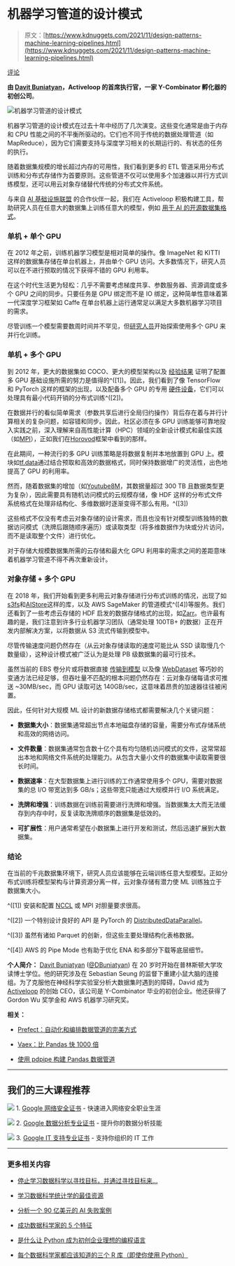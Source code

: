 # 机器学习管道的设计模式

> 原文：[https://www.kdnuggets.com/2021/11/design-patterns-machine-learning-pipelines.html](https://www.kdnuggets.com/2021/11/design-patterns-machine-learning-pipelines.html)

[评论](#comments)

**由 [Davit Buniatyan](https://www.linkedin.com/in/davidbuniatyan/)，Activeloop 的首席执行官，一家 Y-Combinator 孵化器的初创公司**。

![机器学习管道的设计模式](../Images/ef7e6722925ec2460275b149d19f7894.png)

机器学习管道的设计模式在过去十年中经历了几次演变。这些变化通常是由于内存和 CPU 性能之间的不平衡所驱动的。它们也不同于传统的数据处理管道（如 MapReduce），因为它们需要支持与深度学习相关的长期运行的、有状态的任务的执行。

随着数据集规模的增长超过内存的可用性，我们看到更多的 ETL 管道采用分布式训练和分布式存储作为首要原则。这些管道不仅可以使用多个加速器以并行方式训练模型，还可以用云对象存储替代传统的分布式文件系统。

与来自 [AI 基础设施联盟](https://ai-infrastructure.org/) 的合作伙伴一起，我们在 Activeloop 积极构建工具，帮助研究人员在任意大的数据集上训练任意大的模型，例如 [用于 AI 的开源数据集格式](https://github.com/activeloopai/Hub)。

### 单机 + 单个 GPU

在 2012 年之前，训练机器学习模型是相对简单的操作。像 ImageNet 和 KITTI 这样的数据集存储在单台机器上，并由单个 GPU 访问。大多数情况下，研究人员可以在不进行预取的情况下获得不错的 GPU 利用率。

在这个时代生活更为轻松：几乎不需要考虑梯度共享、参数服务器、资源调度或多个 GPU 之间的同步。只要任务是 GPU 绑定而不是 IO 绑定，这种简单性意味着第一代深度学习框架如 Caffe 在单台机器上运行通常足以满足大多数机器学习项目的需求。

尽管训练一个模型需要数周时间并不罕见，但[研究人员](https://papers.nips.cc/paper/2012/file/c399862d3b9d6b76c8436e924a68c45b-Paper.pdf)开始探索使用多个 GPU 来并行化训练。

### 单机 + 多个 GPU

到 2012 年，更大的数据集如 COCO、更大的模型架构以及 [经验结果](https://papers.nips.cc/paper/2011/hash/218a0aefd1d1a4be65601cc6ddc1520e-Abstract.html) 证明了配置多 GPU 基础设施所需的努力是值得的^([1])。因此，我们看到了像 TensorFlow 和 PyTorch 这样的框架的出现，以及配备多个 GPU 的专用 [硬件设备](https://www.nvidia.com/en-us/data-center/dgx-systems/)，它们可以处理具有最小代码开销的分布式训练^([2])。

在数据并行的看似简单需求（参数共享后进行全局归约操作）背后存在着与并行计算相关的复杂问题，如容错和同步。因此，社区必须在多 GPU 训练能够可靠地投入实践之前，深入理解来自高性能计算（HPC）领域的全新设计模式和最佳实践（如[MPI](https://www.mpi-forum.org/)），正如我们在[Horovod](https://github.com/horovod/horovod)框架中看到的那样。

在此期间，一种流行的多 GPU 训练策略是将数据复制并本地放置到 GPU 上。模块如[tf.data](https://www.tensorflow.org/guide/data)通过结合预取和高效的数据格式，同时保持数据增广的灵活性，出色地提高了 GPU 的利用率。

然而，随着数据集的增加（如[Youtube8M](https://research.google.com/youtube8m/workshop2019/index.html)，其数据量超过 300 TB 且数据类型更为复杂），因此需要具有随机访问模式的云规模存储，像 HDF 这样的分布式文件系统格式在处理非结构化、多维数据时逐渐变得不那么有用。^([3])

这些格式不仅没有考虑云对象存储的设计需求，而且也没有针对模型训练独特的数据访问模式（洗牌后跟随顺序遍历）或读取类型（将多维数据作为块或分片访问，而不是读取整个文件）进行优化。

对于存储大规模数据集所需的云存储和最大化 GPU 利用率的需求之间的差距意味着机器学习管道不得不再次重新设计。

### 对象存储 + 多个 GPU

在 2018 年，我们开始看到更多利用云对象存储进行分布式训练的情况，出现了如[s3fs](https://github.com/dask/s3fs)和[AIStore](https://github.com/NVIDIA/AIStore)这样的库，以及 AWS SageMaker 的管道模式^([4])等服务。我们还看到了一些考虑云存储的 HDF 启发的数据存储格式的出现，如[Zarr](https://zarr.readthedocs.io/en/stable/)。也许最有趣的是，我们注意到许多行业机器学习团队（通常处理 100TB+ 的数据）正在开发内部解决方案，以将数据从 S3 流式传输到模型中。

尽管传输速度问题仍然存在（从云对象存储读取的速度可能比从 SSD 读取慢几个数量级），这种设计模式被广泛认为是处理 PB 级数据集的最可行技术。

虽然当前的 EBS 卷分片或将数据直接 [传输到模型](https://aws.amazon.com/blogs/machine-learning/using-pipe-input-mode-for-amazon-sagemaker-algorithms/) 以及像 [WebDataset](https://github.com/webdataset/webdataset) 等巧妙的变通方法已经足够，但吞吐量不匹配的根本问题仍然存在：云对象存储每请求可推送 ~30MB/sec，而 GPU 读取可达 140GB/sec，这意味着昂贵的加速器往往被闲置。

因此，任何针对大规模 ML 设计的新数据存储格式都需要解决几个关键问题：

+   **数据集大小**：数据集通常超出节点本地磁盘存储的容量，需要分布式存储系统和高效的网络访问。

+   **文件数量**：数据集通常包含数十亿个具有均匀随机访问模式的文件，这常常超出本地和网络文件系统的处理能力。从包含大量小文件的数据集中读取需要很长时间。

+   **数据速率**：在大型数据集上进行训练的工作通常使用多个 GPU，需要对数据集的总 I/O 带宽达到多 GB/s；这些带宽只能通过大规模并行 I/O 系统满足。

+   **洗牌和增强**：训练数据在训练前需要进行洗牌和增强。当数据集太大而无法缓存到内存中时，反复读取洗牌顺序的数据集是低效的。

+   **可扩展性**：用户通常希望在小数据集上进行开发和测试，然后迅速扩展到大数据集。

### 结论

在当前的千兆数据集环境下，研究人员应该能够在云端训练任意大型模型。正如分布式训练将模型架构与计算资源分离一样，云对象存储有潜力使 ML 训练独立于数据集大小。

^([1]) 安装和配置 [NCCL](https://developer.nvidia.com/nccl) 或 MPI 对胆量要求很高。

^([2]) 一个特别设计良好的 API 是 PyTorch 的 [DistributedDataParallel](https://pytorch.org/docs/stable/nn.html#torch.nn.parallel.DistributedDataParallel)。

^([3]) 虽然有诸如 Parquet 的创新，但这些主要处理结构化表格数据。

^([4]) AWS 的 Pipe Mode 也有助于优化 ENA 和多部分下载等底层细节。

**个人简介：** [Davit Buniatyan](https://www.linkedin.com/in/davidbuniatyan/) ([@DBuniatyan](https://twitter.com/DBuniatyan)) 在 20 岁时开始在普林斯顿大学攻读博士学位。他的研究涉及在 Sebastian Seung 的监督下重建小鼠大脑的连接组。为了克服他在神经科学实验室分析大数据集时遇到的障碍，David 成为 [Activeloop](https://www.activeloop.ai/) 的创始 CEO，该公司是 Y-Combinator 毕业的初创企业。他还获得了 Gordon Wu 奖学金和 AWS 机器学习研究奖。

**相关：**

+   [Prefect：自动化和编排数据管道的完美方式](https://www.kdnuggets.com/2021/09/prefect-way-automate-orchestrate-data-pipelines.html)

+   [Vaex：比 Pandas 快 1000 倍](https://www.kdnuggets.com/2021/05/vaex-pandas-1000x-faster.html)

+   [使用 pdpipe 构建 Pandas 数据管道](https://www.kdnuggets.com/2019/12/build-pipelines-pandas-pdpipe.html)

* * *

## 我们的三大课程推荐

![](../Images/0244c01ba9267c002ef39d4907e0b8fb.png) 1\. [Google 网络安全证书](https://www.kdnuggets.com/google-cybersecurity) - 快速进入网络安全职业生涯

![](../Images/e225c49c3c91745821c8c0368bf04711.png) 2\. [Google 数据分析专业证书](https://www.kdnuggets.com/google-data-analytics) - 提升你的数据分析技能

![](../Images/0244c01ba9267c002ef39d4907e0b8fb.png) 3\. [Google IT 支持专业证书](https://www.kdnuggets.com/google-itsupport) - 支持你组织的 IT 工作

* * *

### 更多相关内容

+   [停止学习数据科学以寻找目标，并通过寻找目标来…](https://www.kdnuggets.com/2021/12/stop-learning-data-science-find-purpose.html)

+   [学习数据科学统计学的最佳资源](https://www.kdnuggets.com/2021/12/springboard-top-resources-learn-data-science-statistics.html)

+   [分析一个 90 亿美元的 AI 失败案例](https://www.kdnuggets.com/2021/12/9b-ai-failure-examined.html)

+   [成功数据科学家的 5 个特征](https://www.kdnuggets.com/2021/12/5-characteristics-successful-data-scientist.html)

+   [是什么让 Python 成为初创企业理想的编程语言](https://www.kdnuggets.com/2021/12/makes-python-ideal-programming-language-startups.html)

+   [每个数据科学家都应该知道的三个 R 库（即使你使用 Python）](https://www.kdnuggets.com/2021/12/three-r-libraries-every-data-scientist-know-even-python.html)

